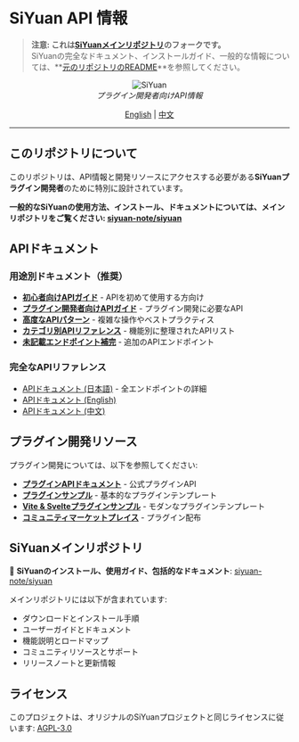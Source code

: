 # SiYuan API 情報

> **注意: これは[SiYuanメインリポジトリ](https://github.com/siyuan-note/siyuan)のフォークです。**  
> SiYuanの完全なドキュメント、インストールガイド、一般的な情報については、**[元のリポジトリのREADME](https://github.com/siyuan-note/siyuan/blob/master/README.md)**を参照してください。

<p align="center">
<img alt="SiYuan" src="https://b3log.org/images/brand/siyuan-128.png">
<br>
<em>プラグイン開発者向けAPI情報</em>
</p>

<p align="center">
<a href="README.md">English</a> | <a href="README_zh_CN.md">中文</a>
</p>

---

## このリポジトリについて

このリポジトリは、API情報と開発リソースにアクセスする必要がある**SiYuanプラグイン開発者**のために特別に設計されています。

**一般的なSiYuanの使用方法、インストール、ドキュメントについては、メインリポジトリをご覧ください: [siyuan-note/siyuan](https://github.com/siyuan-note/siyuan)**

## APIドキュメント

### 用途別ドキュメント（推奨）

* **[初心者向けAPIガイド](API_BEGINNERS_ja_JP.md)** - APIを初めて使用する方向け
* **[プラグイン開発者向けAPIガイド](API_PLUGIN_DEVELOPERS_ja_JP.md)** - プラグイン開発に必要なAPI
* **[高度なAPIパターン](API_ADVANCED_PATTERNS_ja_JP.md)** - 複雑な操作やベストプラクティス
* **[カテゴリ別APIリファレンス](API_REFERENCE_BY_CATEGORY_ja_JP.md)** - 機能別に整理されたAPIリスト
* **[未記載エンドポイント補完](API_MISSING_ENDPOINTS_ja_JP.md)** - 追加のAPIエンドポイント

### 完全なAPIリファレンス

* [APIドキュメント (日本語)](API_ja_JP.md) - 全エンドポイントの詳細
* [APIドキュメント (English)](API.md)
* [APIドキュメント (中文)](API_zh_CN.md)

## プラグイン開発リソース

プラグイン開発については、以下を参照してください:

* **[プラグインAPIドキュメント](https://github.com/siyuan-note/petal)** - 公式プラグインAPI
* **[プラグインサンプル](https://github.com/siyuan-note/plugin-sample)** - 基本的なプラグインテンプレート
* **[Vite & Svelteプラグインサンプル](https://github.com/siyuan-note/plugin-sample-vite-svelte)** - モダンなプラグインテンプレート
* **[コミュニティマーケットプレイス](https://github.com/siyuan-note/bazaar)** - プラグイン配布

## SiYuanメインリポジトリ

🔗 **SiYuanのインストール、使用ガイド、包括的なドキュメント**: [siyuan-note/siyuan](https://github.com/siyuan-note/siyuan)

メインリポジトリには以下が含まれています:
- ダウンロードとインストール手順
- ユーザーガイドとドキュメント
- 機能説明とロードマップ
- コミュニティリソースとサポート
- リリースノートと更新情報

## ライセンス

このプロジェクトは、オリジナルのSiYuanプロジェクトと同じライセンスに従います: [AGPL-3.0](LICENSE)
